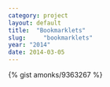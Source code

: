 ```yaml
---
category: project
layout: default
title:  "Bookmarklets"
slug:     "bookmarklets"
year: "2014"
date: 2014-03-05
---
```

{% gist amonks/9363267 %}
